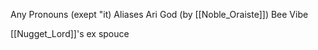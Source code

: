Any Pronouns (exept "it)
Aliases
 Ari
 God (by [[Noble_Oraiste]])
 Bee
 Vibe

[[Nugget_Lord]]'s ex spouce